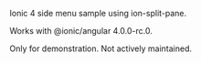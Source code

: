 Ionic 4 side menu sample using ion-split-pane. 

Works with @ionic/angular 4.0.0-rc.0.

Only for demonstration. Not actively maintained.
